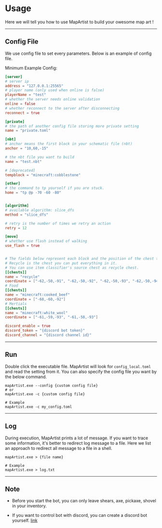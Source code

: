 # Usage

Here we will tell you how to use MapArtist to build your owesome map art !

---

## Config File

We use config file to set every parameters. Below is an example of config file.  

Minimum Example Config:

``` toml title='config.toml'
[server]
# server ip
address = "127.0.0.1:25565"
# player name (only used when online is false)
playerName = "test"
# whether the server needs online validation
online = false
# whether reconnect to the server after disconnecting
reconnect = true

[private]
# the path of another config file storing more private setting
name = "private.toml"

[nbt]
# anchor means the first block in your schematic file (nbt)
anchor = "10,60,-15"

# the nbt file you want to build
name = "test.nbt"

# [deprecated]
tempblock = "minecraft:cobblestone"

[other]
# the command to tp yourself if you are stuck.
home = "tp @p -70 -60 -80"


[algorithm]
# available algorithm: slice_dfs
method = "slice_dfs"

# retry is the number of times we retry an action
retry = 12

[move]
# whether use flash instead of walking 
use_flash = true


# The fields below represent each block and the position of the chest they are stored in.
# Recycle is the chest you can put everything in it.
# You can use item classifier's source chest as recycle chest.
[[chests]]
name = "recycle"
coordinate = ["-62,-50,-91", "-62,-50,-92", "-62,-50,-93", "-62,-50,-94", "-62,-50,-95", "-62,-50,-96"]
# Food
[[chests]]
name = "minecraft:cooked_beef"
coordinate = ["-68,-60,-92"]
# Mertials
[[chests]]
name = "minecraft:white_wool"
coordinate = ["-61,-59,-93", "-61,-58,-93"]

```

``` toml title='private.toml'
discord_enable = true
discord_token = "{discord bot token}"
discord_channel = "{discord channel id}"
```

---

## Run

Double click the executable file. MapArtist will look for `config_local.toml` and read the setting from it. You can also specify the config file you want by the below command.

```shell
mapArtist.exe --config {custom config file}
# or
mapArtist.exe -c {custom config file}

# Example
mapArtist.exe -c my_config.toml
```

---

## Log

During execution, MapArtist prints a lot of message. If you want to trace some information, it's better to redirect log message to a file. Here we list an approach to redirect all message to a file in a shell.

```shell
mapArtist.exe > {file name}

# Example
mapArtist.exe > log.txt
```

---

## Note

- Before you start the bot, you can only leave shears, axe, pickaxe, shovel in your inventory.

- If you want to control bot with discord, you can create a discord bot yourself. [link](https://dpp.dev/creating-a-bot-application.html)